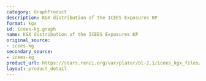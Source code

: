 ```yaml
---
category: GraphProduct
description: KGX distribution of the ICEES Exposures KP
format: kgx
id: icees-kg.graph
name: KGX distribution of the ICEES Exposures KP
original_source:
- icees-kg
secondary_source:
- icees-kg
product_url: https://stars.renci.org/var/plater/bl-2.1/icees_kgx_files/
layout: product_detail
---
```

